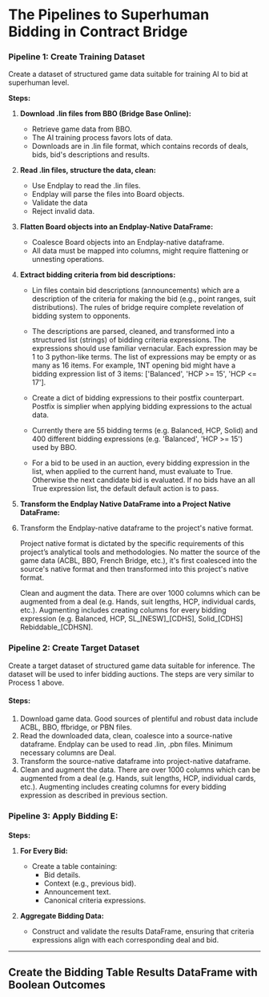 # The Pipelines to Superhuman Bidding in  Contract Bridge

### **Pipeline 1: Create Training Dataset**

Create a dataset of structured game data suitable for training AI to bid at superhuman level.

**Steps:**

1. **Download .lin files from BBO (Bridge Base Online):**

   - Retrieve game data from BBO.
   - The AI training process favors lots of data.
   - Downloads are in .lin file format, which contains records of deals, bids, bid's descriptions and results.

2. **Read .lin files, structure the data, clean:**

   - Use Endplay to read the .lin files.
   - Endplay will parse the files into Board objects.
   - Validate the data
   - Reject invalid data.

3. **Flatten Board objects into an Endplay-Native DataFrame:**

   - Coalesce Board objects into an Endplay-native dataframe.
   - All data must be mapped into columns, might require flattening or unnesting operations.

4. **Extract bidding criteria from bid descriptions:**

   - Lin files contain bid descriptions (announcements) which are a description of the criteria for making the bid (e.g., point ranges, suit distributions). The rules of bridge require complete revelation of bidding system to opponents.

   - The descriptions are parsed, cleaned, and transformed into a structured list (strings) of bidding criteria expressions. The expressions should use familiar vernacular. Each expression may be 1 to 3 python-like terms. The list of expressions may be empty or as many as 16 items. For example, 1NT opening bid might have a bidding expression list of 3 items: ['Balanced', 'HCP >= 15', 'HCP <= 17'].
  
   - Create a dict of bidding expressions to their postfix counterpart. Postfix is simplier when applying bidding expressions to the actual data.

   - Currently there are 55 bidding terms (e.g. Balanced, HCP, Solid) and 400 different bidding expressions (e.g. 'Balanced', 'HCP >= 15') used by BBO.

   - For a bid to be used in an auction, every bidding expression in the list, when applied to the current hand, must evaluate to True. Otherwise the next candidate bid is evaluated. If no bids have an all True expression list, the default default action is to pass.

5. **Transform the Endplay Native DataFrame into a Project Native DataFrame:**

6. Transform the Endplay-native dataframe to the project's native format.

   Project native format is dictated by the specific requirements of this project’s analytical tools and methodologies. No matter the source of the game data (ACBL, BBO, French Bridge, etc.), it's first coalesced into the source's native format and then transformed into this project's native format.

   Clean and augment the data. There are over 1000 columns which can be augmented from a deal (e.g. Hands, suit lengths, HCP, individual cards, etc.). Augmenting includes creating columns for every bidding expression (e.g. Balanced, HCP, SL\_[NESW]\_[CDHS], Solid\_[CDHS] Rebiddable\_[CDHSN].


### **Pipeline 2: Create Target Dataset**

Create a target dataset of structured game data suitable for inference. The dataset will be used to infer bidding auctions. The steps are very similar to Process 1 above.

#### **Steps:**

1. Download game data. Good sources of plentiful and robust data include ACBL, BBO, ffbridge, or PBN files.
2. Read the downloaded data, clean, coalesce into a source-native dataframe. Endplay can be used to read .lin, .pbn files. Minimum necessary columns are Deal.
3. Transform the source-native dataframe into project-native dataframe.
4. Clean and augment the data. There are over 1000 columns which can be augmented from a deal (e.g. Hands, suit lengths, HCP, individual cards, etc.). Augmenting includes creating columns for every bidding expression as described in previous section.

### **Pipeline 3: Apply Bidding E:**

####

**Steps:**

1. **For Every Bid:**

   - Create a table containing:
     - Bid details.
     - Context (e.g., previous bid).
     - Announcement text.
     - Canonical criteria expressions.

2. **Aggregate Bidding Data:**

   - Construct and validate the results DataFrame, ensuring that criteria expressions align with each corresponding deal and bid.

---

## **Create the Bidding Table Results DataFrame with Boolean Outcomes**



